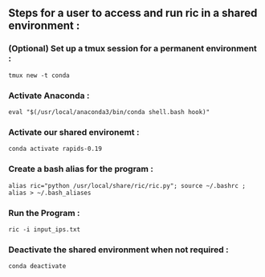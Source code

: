 ## Steps for a user to access and run ric in a shared environment :

### (Optional) Set up a tmux session for a permanent environment :
`tmux new -t conda`

### Activate Anaconda :
`eval "$(/usr/local/anaconda3/bin/conda shell.bash hook)"`

### Activate our shared environemt :
`conda activate rapids-0.19`

### Create a bash alias for the program :
`alias ric="python /usr/local/share/ric/ric.py"; source ~/.bashrc ; alias > ~/.bash_aliases`

### Run the Program :
`ric -i input_ips.txt`

### Deactivate the shared environment when not required :
`conda deactivate`

